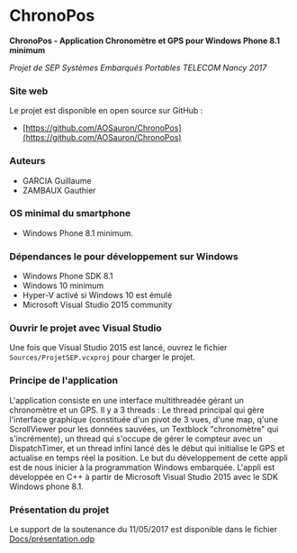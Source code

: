 # ChronoPos

**ChronoPos - Application Chronomètre et GPS pour Windows Phone 8.1 minimum**

*Projet de SEP Systèmes Embarqués Portables TELECOM Nancy 2017*

### Site web
Le projet est disponible en open source sur GitHub :
 - [https://github.com/AOSauron/ChronoPos](https://github.com/AOSauron/ChronoPos)

### Auteurs
 - GARCIA Guillaume
 - ZAMBAUX Gauthier

### OS minimal du smartphone
 - Windows Phone 8.1 minimum.

### Dépendances le pour développement sur Windows
 - Windows Phone SDK 8.1
 - Windows 10 minimum
 - Hyper-V activé si Windows 10 est émulé
 - Microsoft Visual Studio 2015 community

### Ouvrir le projet avec Visual Studio
Une fois que Visual Studio 2015 est lancé, ouvrez le fichier `Sources/ProjetSEP.vcxproj` pour charger le projet.

### Principe de l'application
L'application consiste en une interface multithreadée gérant un chronomètre et un GPS. Il y a 3 threads : Le thread principal qui gère l'interface graphique (constituée d'un pivot de 3 vues, d'une map, q'une ScrollViewer pour les données sauvées, un  Textblock "chronomètre" qui s'incrémente), un thread qui s'occupe de gérer le compteur avec un DispatchTimer, et un thread infini lancé dès le début qui initialise le GPS et actualise en temps réel la position.
Le but du développement de cette appli est de nous inicier à la programmation Windows embarquée. L'appli est développée en C++ à partir de Microsoft Visual Studio 2015 avec le SDK Windows phone 8.1.

### Présentation du projet
Le support de la soutenance du 11/05/2017 est disponible dans le fichier [Docs/présentation.odp](Docs/présentation.odp)
